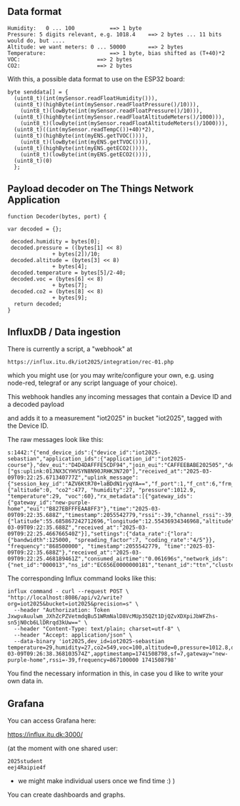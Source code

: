 ## Data format

```
Humidity: 	0 ... 100 			==> 1 byte
Pressure: 5 digits relevant, e.g. 1018.4 	==> 2 bytes ... 11 bits would do, but ....
Altitude: we want meters: 0 ... 50000 		==> 2 bytes
Temperature: 					==> 1 byte, bias shifted as (T+40)*2
VOC:	  					==> 2 bytes
CO2:						==> 2 bytes
```

With this, a possible data format to use on the ESP32 board:

```
byte senddata[] = {
  (uint8_t)(int(mySensor.readFloatHumidity())),
  (uint8_t)(highByte(int(mySensor.readFloatPressure()/10))),
    (uint8_t)(lowByte(int(mySensor.readFloatPressure()/10))),
  (uint8_t)(highByte(int(mySensor.readFloatAltitudeMeters()/1000))),
    (uint8_t)(lowByte(int(mySensor.readFloatAltitudeMeters()/1000))),
  (uint8_t)((int(mySensor.readTempC())+40)*2),
  (uint8_t)(highByte(int(myENS.getTVOC()))),
    (uint8_t)(lowByte(int(myENS.getTVOC()))),
  (uint8_t)(highByte(int(myENS.getECO2()))),
    (uint8_t)(lowByte(int(myENS.getECO2()))),
  (uint8_t)(0)
  };
```

## Payload decoder on The Things Network Application

```
function Decoder(bytes, port) {

var decoded = {};
        
 decoded.humidity = bytes[0];
 decoded.pressure = ((bytes[1] << 8)
              + bytes[2])/10;
 decoded.altitude = (bytes[3] << 8)
              + bytes[4];
 decoded.temperature = bytes[5]/2-40;
 decoded.voc = (bytes[6] << 8)
              + bytes[7];
 decoded.co2 = (bytes[8] << 8)
              + bytes[9];
  return decoded;
}

```

## InfluxDB / Data ingestion

There is currently a script, a "webhook" at

```
https://influx.itu.dk/iot2025/integration/rec-01.php
```

which you might use (or you may write/configure your own, e.g. using node-red, telegraf or any script language of your choice).

This webhook handles any incoming messages that contain
a Device ID
and a decoded payload

and adds it to a measurement "iot2025" in bucket "iot2025", tagged with the Device ID.

The raw messages look like this:

```
s:1442:"{"end_device_ids":{"device_id":"iot2025-sebastian","application_ids":{"application_id":"iot2025-course"},"dev_eui":"D4D4DAFFFE5CDF94","join_eui":"CAFFEEBABE202505","dev_addr":"260B9B83"},"correlation_ids":["gs:uplink:01JNX3CYHVSYN8N90JRHK3N720"],"received_at":"2025-03-09T09:22:25.671340777Z","uplink_message":{"session_key_id":"AZV6KtR70+laBDdN1ryqYA==","f_port":1,"f_cnt":6,"frm_payload":"GyeRAACKADwB3Q==","decoded_payload":{"altitude":0, "co2":477, "humidity":27, "pressure":1012.9, "temperature":29, "voc":60},"rx_metadata":[{"gateway_ids":{"gateway_id":"new-purple-home","eui":"B827EBFFFEAA8FF3"},"time":"2025-03-09T09:22:35.688Z","timestamp":2055542779,"rssi":-39,"channel_rssi":-39,"snr":8,"location":{"latitude":55.685867242712696,"longitude":12.55436934346968,"altitude":15,"source":"SOURCE_REGISTRY"},"uplink_token":"Ch0KGwoPbmV3LXB1cnBsZS1ob21lEgi4J+v//qqP8xD7r5TUBxoMCNG7tb4GEMyVyd4BIPjYlr/p03UqDAjbu7W+BhCAmIjIAg==","channel_index":2,"gps_time":"2025-03-09T09:22:35.688Z","received_at":"2025-03-09T09:22:25.466766540Z"}],"settings":{"data_rate":{"lora":{"bandwidth":125000, "spreading_factor":7, "coding_rate":"4/5"}}, "frequency":"868500000", "timestamp":2055542779, "time":"2025-03-09T09:22:35.688Z"},"received_at":"2025-03-09T09:22:25.468189461Z","consumed_airtime":"0.061696s","network_ids":{"net_id":"000013","ns_id":"EC656E0000000181","tenant_id":"ttn","cluster_id":"eu1","cluster_address":"eu1.cloud.thethings.network"}}}";
```

The corresponding Influx command looks like this:

```
influx command - curl --request POST \
"http://localhost:8086/api/v2/write?org=iot2025&bucket=iot2025&precision=s" \
  --header "Authorization: Token JxwpvAuulwm_JXhZcPZVetmdqBu51WRmNalD8VcMUp35QZt1DjQZvXDXpiJbWFZhs-sn5jN0cb6LlDRrqd3kUw==" \
  --header "Content-Type: text/plain; charset=utf-8" \
  --header "Accept: application/json" \
  --data-binary 'iot2025,dev_id=iot2025-sebastian temperature=29,humidity=27,co2=549,voc=100,altitude=0,pressure=1012.8,devEUI="D4D4DAFFFE5CDF94",apptime="2025-03-09T09:26:38.368103574Z",apptimestamp=1741508798,sf=7,gateway="new-purple-home",rssi=-39,frequency=867100000 1741508798' 
```

You find the necessary information in this, in case you d like to write your own data in.

## Grafana

You can access Grafana here:

https://influx.itu.dk:3000/

(at the moment with one shared user:
```
2025student
eej4Raipie4f
```

- we might make individual users once we find time :) )

You can create dashboards and graphs.

